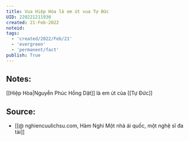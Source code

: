 ```yaml
---
title: Vua Hiệp Hòa là em út vua Tự Đức
UID: 220221211930
created: 21-Feb-2022
noteid:
tags:
  - 'created/2022/Feb/21'
  - 'evergreen'
  - 'permanent/fact'
publish: True
---
```

## Notes:
[[Hiệp Hòa|Nguyễn Phúc Hồng Dật]] là em út của [[Tự Đức]]

## Source:
- [[@ nghiencuulichsu.com, Hàm Nghi Một nhà ái quốc, một nghệ sĩ đa tài]]




